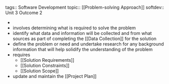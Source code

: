 tags:: Software Development
topic:: [[Problem-solving Approach]]
softdev:: Unit 3 Outcome 2

-
- involves determining what is required to solve the problem
- identify what data and information will be collected and from what sources as part of completing the [[Data Collection]] for the solution
- define the problem or need and undertake research for any background information that will help solidify the understanding of the problem
- requires
	- [[Solution Requirements]]
	- [[Solution Constraints]]
	- [[Solution Scope]]
- update and maintain the [[Project Plan]]